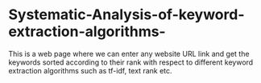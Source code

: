 # Systematic-Analysis-of-keyword-extraction-algorithms-
This is a web page where we can enter any website URL link and get the keywords sorted according to their rank with respect to different keyword extraction algorithms such as tf-idf, text rank etc.
